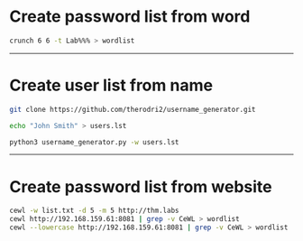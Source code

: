 # Create password list from word
```bash
crunch 6 6 -t Lab%%% > wordlist
```

-----------------------

# Create user list from name
```bash
git clone https://github.com/therodri2/username_generator.git

echo "John Smith" > users.lst

python3 username_generator.py -w users.lst
```

-----------------------

# Create password list from website
```bash
cewl -w list.txt -d 5 -m 5 http://thm.labs
cewl http://192.168.159.61:8081 | grep -v CeWL > wordlist
cewl --lowercase http://192.168.159.61:8081 | grep -v CeWL > wordlist
```
